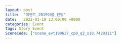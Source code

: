 ```yaml
---
layout: post
title:  "이벤트_2019여름_엔딩"
date:   2022-01-10 13:00:00 +0000
categories: Event
Tags: Story Event
SceneCode: ["scene_evt190627_cp0_q2_s10,7429311"]
---
```

